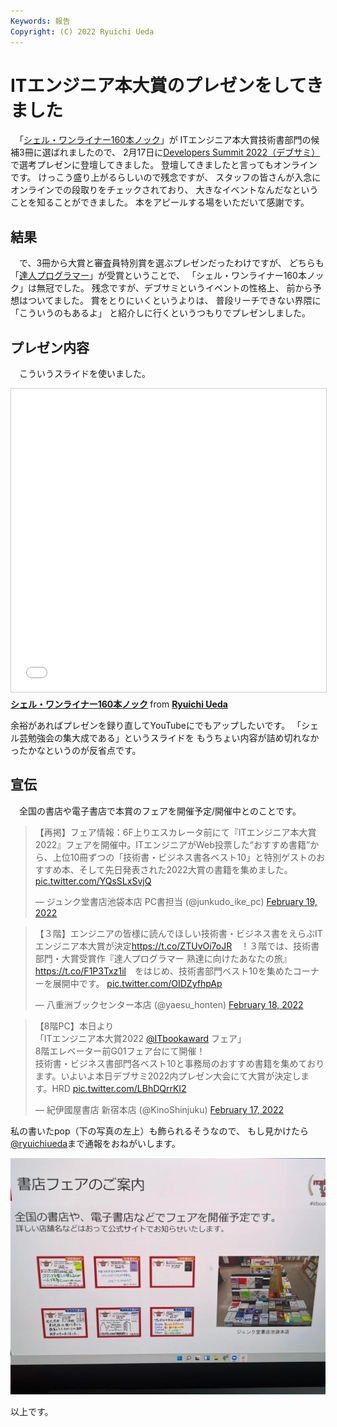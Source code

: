 ```yaml
---
Keywords: 報告
Copyright: (C) 2022 Ryuichi Ueda
---
```


# ITエンジニア本大賞のプレゼンをしてきました

　「[シェル・ワンライナー160本ノック](https://gihyo.jp/book/2021/978-4-297-12267-6)」が
ITエンジニア本大賞技術書部門の候補3冊に選ばれましたので、
2月17日に[Developers Summit 2022（デブサミ）](https://event.shoeisha.jp/devsumi/20220217)
で選考プレゼンに登壇してきました。
登壇してきましたと言ってもオンラインです。
けっこう盛り上がるらしいので残念ですが、
スタッフの皆さんが入念にオンラインでの段取りをチェックされており、
大きなイベントなんだなということを知ることができました。
本をアピールする場をいただいて感謝です。


## 結果

　で、3冊から大賞と審査員特別賞を選ぶプレゼンだったわけですが、
どちらも「[達人プログラマー](https://www.ohmsha.co.jp/book/9784274226298/)」が受賞ということで、
「シェル・ワンライナー160本ノック」は無冠でした。
残念ですが、デブサミというイベントの性格上、
前から予想はついてました。
賞をとりにいくというよりは、
普段リーチできない界隈に「こういうのもあるよ」
と紹介しに行くというつもりでプレゼンしました。


## プレゼン内容

　こういうスライドを使いました。

<iframe src="//www.slideshare.net/slideshow/embed_code/key/GmFqG1lVLGRBEo" width="595" height="485" frameborder="0" marginwidth="0" marginheight="0" scrolling="no" style="border:1px solid #CCC; border-width:1px; margin-bottom:5px; max-width: 100%;" allowfullscreen> </iframe> <div style="margin-bottom:5px"> <strong> <a href="//www.slideshare.net/ryuichiueda/160-251192233" title="シェル・ワンライナー160本ノック" target="_blank">シェル・ワンライナー160本ノック</a> </strong> from <strong><a href="//www.slideshare.net/ryuichiueda" target="_blank">Ryuichi Ueda</a></strong> </div>

余裕があればプレゼンを録り直してYouTubeにでもアップしたいです。
「シェル芸勉強会の集大成である」というスライドを
もうちょい内容が詰め切れなかったかなというのが反省点です。

## 宣伝

　全国の書店や電子書店で本賞のフェアを開催予定/開催中とのことです。

<blockquote class="twitter-tweet" data-partner="tweetdeck"><p lang="ja" dir="ltr">【再掲】フェア情報：6F上りエスカレータ前にて『ITエンジニア本大賞2022』フェアを開催中。ITエンジニアがWeb投票した“おすすめ書籍”から、上位10冊ずつの「技術書・ビジネス書各ベスト10」と特別ゲストのおすすめ本、そして先日発表された2022大賞の書籍を集めました。 <a href="https://t.co/YQsSLxSvjQ">pic.twitter.com/YQsSLxSvjQ</a></p>&mdash; ジュンク堂書店池袋本店 PC書担当 (@junkudo_ike_pc) <a href="https://twitter.com/junkudo_ike_pc/status/1494856584996225028?ref_src=twsrc%5Etfw">February 19, 2022</a></blockquote>
<script async src="https://platform.twitter.com/widgets.js" charset="utf-8"></script>

<blockquote class="twitter-tweet" data-partner="tweetdeck"><p lang="ja" dir="ltr">【３階】エンジニアの皆様に読んでほしい技術書・ビジネス書をえらぶITエンジニア本大賞が決定<a href="https://t.co/ZTUvOi7oJR">https://t.co/ZTUvOi7oJR</a>　！３階では、技術書部門・大賞受賞作『達人プログラマー 熟達に向けたあなたの旅』<a href="https://t.co/F1P3Txz1il">https://t.co/F1P3Txz1il</a>　をはじめ、技術書部門ベスト10を集めたコーナーを展開中です。 <a href="https://t.co/OIDZyfhpAp">pic.twitter.com/OIDZyfhpAp</a></p>&mdash; 八重洲ブックセンター本店 (@yaesu_honten) <a href="https://twitter.com/yaesu_honten/status/1494494548256444416?ref_src=twsrc%5Etfw">February 18, 2022</a></blockquote>
<script async src="https://platform.twitter.com/widgets.js" charset="utf-8"></script>


<blockquote class="twitter-tweet" data-partner="tweetdeck"><p lang="ja" dir="ltr">【8階PC】本日より<br>「ITエンジニア本大賞2022  <a href="https://twitter.com/ITbookaward?ref_src=twsrc%5Etfw">@ITbookaward</a> フェア」<br>8階エレベーター前G01フェア台にて開催！<br>技術書・ビジネス書部門各ベスト10と事務局のおすすめ書籍を集めております。いよいよ本日デブサミ2022内プレゼン大会にて大賞が決定します。HRD <a href="https://t.co/LBhDQrrKI2">pic.twitter.com/LBhDQrrKI2</a></p>&mdash; 紀伊國屋書店 新宿本店 (@KinoShinjuku) <a href="https://twitter.com/KinoShinjuku/status/1494212365956440067?ref_src=twsrc%5Etfw">February 17, 2022</a></blockquote>
<script async src="https://platform.twitter.com/widgets.js" charset="utf-8"></script>



私の書いたpop（下の写真の左上）も飾られるそうなので、
もし見かけたら[@ryuichiueda](https://twitter.com/ryuichiueda)まで通報をおねがいします。

![](fair.jpg)


以上です。
